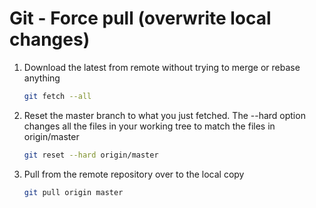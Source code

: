 # Git - Force pull (overwrite local changes)

1. Download the latest from remote without trying to merge or rebase anything
    ```bash
    git fetch --all
    ```

1. Reset the master branch to what you just fetched. The --hard option changes all the files in your working tree to match the files in origin/master
    ```bash
    git reset --hard origin/master
    ```

1. Pull from the remote repository over to the local copy
    ```bash
    git pull origin master
    ```
